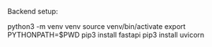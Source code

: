 Backend setup:

python3 -m venv venv
source venv/bin/activate
export PYTHONPATH=$PWD
pip3 install fastapi
pip3 install uvicorn
